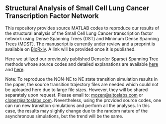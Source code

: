 ## Structural Analysis of Small Cell Lung Cancer Transcription Factor Network
This repository provides source MATLAB codes to reproduce our results of the structural analysis of the Small Cell Lung Cancer transcription factor network using Dense Spanning Trees (DST) and Minimum Dense Spanning Trees (MDST). The manuscript is currently under review and a preprint is available on [BioRxiv](https://doi.org/10.1101/2023.04.01.535226). A link will be provided once it is published.


Here we utilized our previously published Dense(or Sparse) Spanning Tree methods whose source codes and detailed explanations are available [here](https://github.com/mustafaozen/Dense-Sparse-Spanning-Trees) and [here](http://www.iapress.org/index.php/soic/article/view/855).

Note: To reproduce the NON-NE to NE state transition simulation results in the paper, the source transition trajectory files are needed which could not be uploaded here due to large file sizes. However, they will be shared separately upon request. Please email to: mozen@altoslabs.com or clopez@altoslabs.com. Nevertheless, using the provided source codes, one can run new transition simulations and perform all the analyses. In this case, the results may slightly change due to the random nature of the asynchronous simulations, but the trend will be the same.
